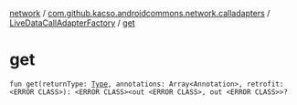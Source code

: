 [network](../../index.md) / [com.github.kacso.androidcommons.network.calladapters](../index.md) / [LiveDataCallAdapterFactory](index.md) / [get](.)

# get

`fun get(returnType: `[`Type`](http://docs.oracle.com/javase/8/docs/api/java/lang/reflect/Type.html)`, annotations: Array<Annotation>, retrofit: <ERROR CLASS>): <ERROR CLASS><out <ERROR CLASS>, out <ERROR CLASS>>?`